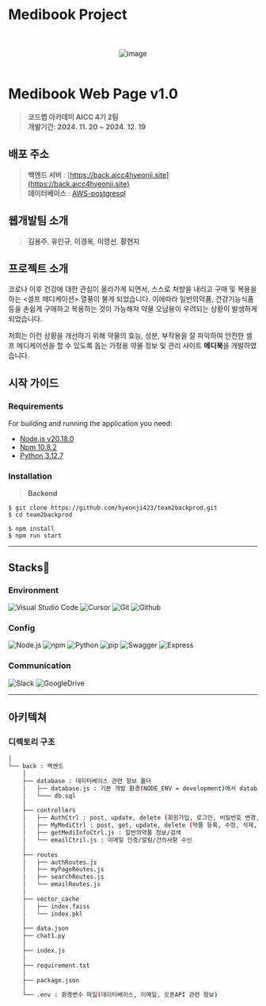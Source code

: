 # Medibook Project
<div align="center" margin="20px 0">
  <br/><br/>
    <img alt="image" src="https://github.com/hyeonji423/project_front/blob/main/src/assets/medi_logo.png?raw=true">
  <br/><br/>
</div>


# Medibook Web Page v1.0
> **코드랩 아카데미 AICC 4기 2팀** <br/> **개발기간: 2024. 11. 20 ~ 2024. 12. 19**<br/>
## 배포 주소
> **백엔드 서버** : [https://back.aicc4hyeonji.site](https://back.aicc4hyeonji.site)<br>
> **데이터베이스** : [AWS-postgresql](https://107.21.20.220)<br>


## 웹개발팀 소개
> **김용주**, **유인규**, **이경욱**, **이영선**, **황현지**


## 프로젝트 소개
코로나 이후 건강에 대한 관심이 올라가게 되면서, 스스로 처방을 내리고 구매 및 복용을 하는 <셀프 메디케이션> 열풍이 불게 되었습니다. 이에따라 일반의약품, 건강기능식품 등을 손쉽게 구매하고 복용하는 것이 가능해져 약물 오남용이 우려되는 상황이 발생하게 되었습니다.

저희는 이런 상황을 개선하기 위해 약물의 효능, 성분, 부작용을 잘 파악하여 안전한 셀프 메디케이션을 할 수 있도록 돕는 가정용 약물 정보 및 관리 사이트 **메디북**을 개발하였습니다.


## 시작 가이드
### Requirements
For building and running the application you need:
- [Node.js v20.18.0](https://nodejs.org/ko/download/package-manager)
- [Npm 10.8.2](https://www.npmjs.com/package/npm/v/9.2.0)
- [Python 3.12.7](https://www.python.org/downloads/windows/)
### Installation
> **Backend**
``` backend
$ git clone https://github.com/hyeonji423/team2backprod.git
$ cd team2backprod
```
```
$ npm install
$ npm run start
```

---
## Stacks💊
### Environment
![Visual Studio Code](https://img.shields.io/badge/Visual%20Studio%20Code-007ACC?style=for-the-badge&logo=Visual%20Studio%20Code&logoColor=white)
![Cursor](https://img.shields.io/badge/Cursor-000000?style=for-the-badge&logo=Cursor&logoColor=white)
![Git](https://img.shields.io/badge/Git-F05032?style=for-the-badge&logo=Git&logoColor=white)
![Github](https://img.shields.io/badge/GitHub-181717?style=for-the-badge&logo=GitHub&logoColor=white)

### Config
![Node.js](https://img.shields.io/badge/Node.js-339933?style=for-the-badge&logo=Node.js&logoColor=white)
![npm](https://img.shields.io/badge/npm-CB3837?style=for-the-badge&logo=npm&logoColor=white)
![Python](https://img.shields.io/badge/Python-3776AB?style=for-the-badge&logo=Python&logoColor=white)
![pip](https://img.shields.io/badge/pip-3776AB?style=for-the-badge&logo=pip&logoColor=white)
![Swagger](https://img.shields.io/badge/Swagger-85EA2D?style=for-the-badge&logo=Swagger&logoColor=white)
![Express](https://img.shields.io/badge/Express-000000?style=for-the-badge&logo=Express&logoColor=white)

### Communication
![Slack](https://img.shields.io/badge/Slack-4A154B?style=for-the-badge&logo=Slack&logoColor=white)
![GoogleDrive](https://img.shields.io/badge/GoogleDrive-4285F4?style=for-the-badge&logo=GoogleDrive&logoColor=white)


---
## 아키텍쳐
### 디렉토리 구조
```bash
│
└── back : 백엔드
    │ 
    ├── database : 데이터베이스 관련 정보 폴더
    │   ├── database.js : 기본 개발 환경(NODE_ENV = development)에서 database 설정 파일
    │   └─── db.sql
    │ 
    ├── controllers
    │   ├── AuthCtrl : post, update, delete (회원가입, 로그인, 비밀번호 변경, 회원탈퇴)
    │   ├── MyMediCtrl : post, get, update, delete (약품 등록, 수정, 삭제, 목록)
    │   ├── getMediInfoCtrl.js : 일반의약품 정보/검색
    │   └── emailCtril.js : 이메일 인증/알림/건의사항 수신
    │
    ├── routes
    │   ├── authRoutes.js
    │   ├── myPageRoutes.js
    │   ├── searchRoutes.js
    │   └── emailRoutes.js
    │
    ├── vector_cache
    │   ├── index.faiss
    │   └── index.pkl
    │
    ├── data.json
    ├── chat1.py
    │
    ├── index.js
    │
    ├── requirement.txt
    │
    ├── package.json
    │
    └── .env : 환경변수 파일(데이터베이스, 이메일, 오픈API 관련 정보)



